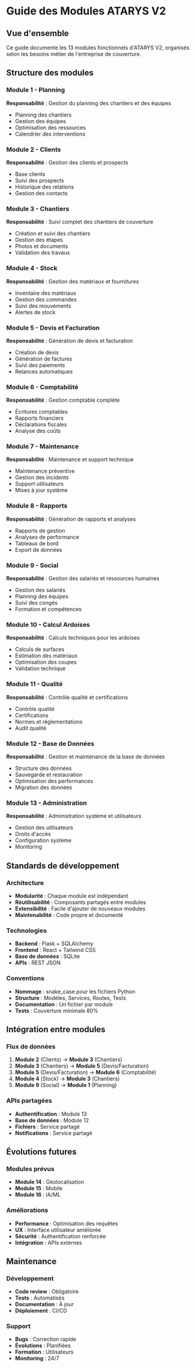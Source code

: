 # Guide des Modules ATARYS V2

## Vue d'ensemble

Ce guide documente les 13 modules fonctionnels d'ATARYS V2, organisés selon les besoins métier de l'entreprise de couverture.

## Structure des modules

### Module 1 - Planning
**Responsabilité** : Gestion du planning des chantiers et des équipes
- Planning des chantiers
- Gestion des équipes
- Optimisation des ressources
- Calendrier des interventions

### Module 2 - Clients
**Responsabilité** : Gestion des clients et prospects
- Base clients
- Suivi des prospects
- Historique des relations
- Gestion des contacts

### Module 3 - Chantiers
**Responsabilité** : Suivi complet des chantiers de couverture
- Création et suivi des chantiers
- Gestion des étapes
- Photos et documents
- Validation des travaux

### Module 4 - Stock
**Responsabilité** : Gestion des matériaux et fournitures
- Inventaire des matériaux
- Gestion des commandes
- Suivi des mouvements
- Alertes de stock

### Module 5 - Devis et Facturation
**Responsabilité** : Génération de devis et facturation
- Création de devis
- Génération de factures
- Suivi des paiements
- Relances automatiques

### Module 6 - Comptabilité
**Responsabilité** : Gestion comptable complète
- Écritures comptables
- Rapports financiers
- Déclarations fiscales
- Analyse des coûts

### Module 7 - Maintenance
**Responsabilité** : Maintenance et support technique
- Maintenance préventive
- Gestion des incidents
- Support utilisateurs
- Mises à jour système

### Module 8 - Rapports
**Responsabilité** : Génération de rapports et analyses
- Rapports de gestion
- Analyses de performance
- Tableaux de bord
- Export de données

### Module 9 - Social
**Responsabilité** : Gestion des salariés et ressources humaines
- Gestion des salariés
- Planning des équipes
- Suivi des congés
- Formation et compétences

### Module 10 - Calcul Ardoises
**Responsabilité** : Calculs techniques pour les ardoises
- Calculs de surfaces
- Estimation des matériaux
- Optimisation des coupes
- Validation technique

### Module 11 - Qualité
**Responsabilité** : Contrôle qualité et certifications
- Contrôle qualité
- Certifications
- Normes et réglementations
- Audit qualité

### Module 12 - Base de Données
**Responsabilité** : Gestion et maintenance de la base de données
- Structure des données
- Sauvegarde et restauration
- Optimisation des performances
- Migration des données

### Module 13 - Administration
**Responsabilité** : Administration système et utilisateurs
- Gestion des utilisateurs
- Droits d'accès
- Configuration système
- Monitoring

## Standards de développement

### Architecture
- **Modularité** : Chaque module est indépendant
- **Réutilisabilité** : Composants partagés entre modules
- **Extensibilité** : Facile d'ajouter de nouveaux modules
- **Maintenabilité** : Code propre et documenté

### Technologies
- **Backend** : Flask + SQLAlchemy
- **Frontend** : React + Tailwind CSS
- **Base de données** : SQLite
- **APIs** : REST JSON

### Conventions
- **Nommage** : snake_case pour les fichiers Python
- **Structure** : Modèles, Services, Routes, Tests
- **Documentation** : Un fichier par module
- **Tests** : Couverture minimale 80%

## Intégration entre modules

### Flux de données
1. **Module 2** (Clients) → **Module 3** (Chantiers)
2. **Module 3** (Chantiers) → **Module 5** (Devis/Facturation)
3. **Module 5** (Devis/Facturation) → **Module 6** (Comptabilité)
4. **Module 4** (Stock) → **Module 3** (Chantiers)
5. **Module 9** (Social) → **Module 1** (Planning)

### APIs partagées
- **Authentification** : Module 13
- **Base de données** : Module 12
- **Fichiers** : Service partagé
- **Notifications** : Service partagé

## Évolutions futures

### Modules prévus
- **Module 14** : Géolocalisation
- **Module 15** : Mobile
- **Module 16** : IA/ML

### Améliorations
- **Performance** : Optimisation des requêtes
- **UX** : Interface utilisateur améliorée
- **Sécurité** : Authentification renforcée
- **Intégration** : APIs externes

## Maintenance

### Développement
- **Code review** : Obligatoire
- **Tests** : Automatisés
- **Documentation** : À jour
- **Déploiement** : CI/CD

### Support
- **Bugs** : Correction rapide
- **Évolutions** : Planifiées
- **Formation** : Utilisateurs
- **Monitoring** : 24/7 